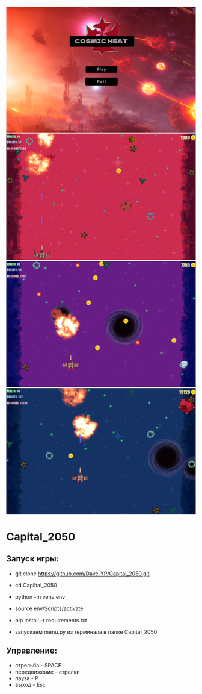 ![alt text](images/logo.png "Capital_2050")
![alt text](images/gameplay1.png "Геймлей")
![alt text](images/gameplay2.png "Геймлей")
![alt text](images/gameplay3.png "Геймлей")
# Capital_2050
## Запуск игры:
 - git clone https://github.com/Dave-YP/Capital_2050.git
 - cd Capiltal_2050
 - python -m venv env
 - source env/Scripts/activate
 - pip install -r requirements.txt

 - запускаем menu.py из терминала в папке Capital_2050
 ## Управление:
 - стрельба - SPACE
 - передвижение - стрелки
 - пауза - P
 - выход - Esc